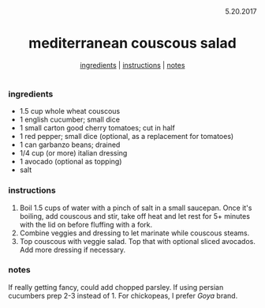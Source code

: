 <p align="right">5.20.2017</p>

<h1 align="center">mediterranean couscous salad</h1>

<div align="center">
  <a href="#ingredients">ingredients</a> | 
  <a href="#instructions">instructions</a> | 
  <a href="#notes">notes</a>
</div>
<br>

### ingredients
- 1.5 cup whole wheat couscous
- 1 english cucumber; small dice
- 1 small carton good cherry tomatoes; cut in half
- 1 red pepper; small dice (optional, as a replacement for tomatoes)
- 1 can garbanzo beans; drained
- 1/4 cup (or more) italian dressing
- 1 avocado (optional as topping)
- salt

### instructions
1. Boil 1.5 cups of water with a pinch of salt in a small saucepan.  Once it's boiling, add couscous and stir, take off heat and let rest for 5+ minutes with the lid on before fluffing with a fork.
2. Combine veggies and dressing to let marinate while couscous steams. 
3. Top couscous with veggie salad.  Top that with optional sliced avocados.  Add more dressing if necessary.

### notes
If really getting fancy, could add chopped parsley. If using persian cucumbers prep 2-3 instead of 1. For chickopeas, 
I prefer *Goya* brand. 
